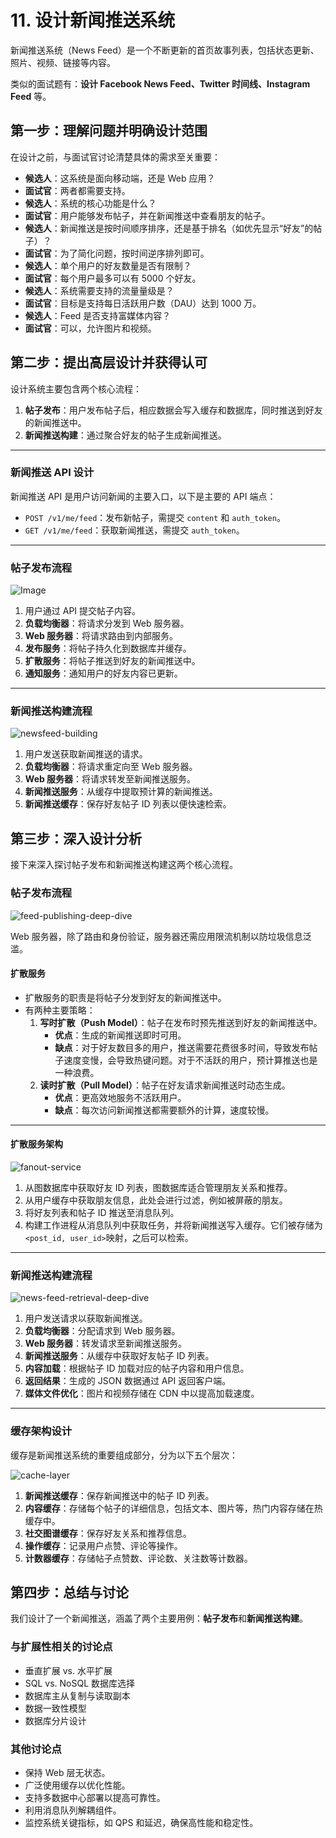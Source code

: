 # 11. 设计新闻推送系统

新闻推送系统（News Feed）是一个不断更新的首页故事列表，包括状态更新、照片、视频、链接等内容。

类似的面试题有：**设计 Facebook News Feed、Twitter 时间线、Instagram Feed** 等。

## 第一步：理解问题并明确设计范围

在设计之前，与面试官讨论清楚具体的需求至关重要：

- **候选人**：这系统是面向移动端，还是 Web 应用？
- **面试官**：两者都需要支持。
- **候选人**：系统的核心功能是什么？
- **面试官**：用户能够发布帖子，并在新闻推送中查看朋友的帖子。
- **候选人**：新闻推送是按时间顺序排序，还是基于排名（如优先显示“好友”的帖子）？
- **面试官**：为了简化问题，按时间逆序排列即可。
- **候选人**：单个用户的好友数量是否有限制？
- **面试官**：每个用户最多可以有 5000 个好友。
- **候选人**：系统需要支持的流量量级是？
- **面试官**：目标是支持每日活跃用户数（DAU）达到 1000 万。
- **候选人**：Feed 是否支持富媒体内容？
- **面试官**：可以，允许图片和视频。

## 第二步：提出高层设计并获得认可

设计系统主要包含两个核心流程：

1. **帖子发布**：用户发布帖子后，相应数据会写入缓存和数据库，同时推送到好友的新闻推送中。
2. **新闻推送构建**：通过聚合好友的帖子生成新闻推送。

---

### 新闻推送 API 设计

新闻推送 API 是用户访问新闻的主要入口，以下是主要的 API 端点：

- `POST /v1/me/feed`：发布新帖子，需提交 `content` 和 `auth_token`。
- `GET /v1/me/feed`：获取新闻推送，需提交 `auth_token`。

---

### 帖子发布流程

![Image](../image/system-design-100.png)

1. 用户通过 API 提交帖子内容。
2. **负载均衡器**：将请求分发到 Web 服务器。
3. **Web 服务器**：将请求路由到内部服务。
4. **发布服务**：将帖子持久化到数据库并缓存。
5. **扩散服务**：将帖子推送到好友的新闻推送中。
6. **通知服务**：通知用户的好友内容已更新。

---

### 新闻推送构建流程

![newsfeed-building](../image/system-design-101.png)

1. 用户发送获取新闻推送的请求。
2. **负载均衡器**：将请求重定向至 Web 服务器。
3. **Web 服务器**：将请求转发至新闻推送服务。
4. **新闻推送服务**：从缓存中提取预计算的新闻推送。
5. **新闻推送缓存**：保存好友帖子 ID 列表以便快速检索。

## 第三步：深入设计分析

接下来深入探讨帖子发布和新闻推送构建这两个核心流程。

### 帖子发布流程

![feed-publishing-deep-dive](../image/system-design-102.png)

Web 服务器，除了路由和身份验证，服务器还需应用限流机制以防垃圾信息泛滥。

#### 扩散服务

- 扩散服务的职责是将帖子分发到好友的新闻推送中。
- 有两种主要策略：
  1. **写时扩散（Push Model）**：帖子在发布时预先推送到好友的新闻推送中。
     - **优点**：生成的新闻推送即时可用。
     - **缺点**：对于好友数目多的用户，推送需要花费很多时间，导致发布帖子速度变慢，会导致热键问题。对于不活跃的用户，预计算推送也是一种浪费。
  2. **读时扩散（Pull Model）**：帖子在好友请求新闻推送时动态生成。
     - **优点**：更高效地服务不活跃用户。
     - **缺点**：每次访问新闻推送都需要额外的计算，速度较慢。

---

#### 扩散服务架构

![fanout-service](../image/system-design-103.png)

1. 从图数据库中获取好友 ID 列表，图数据库适合管理朋友关系和推荐。
2. 从用户缓存中获取朋友信息，此处会进行过滤，例如被屏蔽的朋友。
3. 将好友列表和帖子 ID 推送至消息队列。
4. 构建工作进程从消息队列中获取任务，并将新闻推送写入缓存。它们被存储为`<post_id, user_id>`映射，之后可以检索。

---

### 新闻推送构建流程

![news-feed-retrieval-deep-dive](../image/system-design-104.png)

1. 用户发送请求以获取新闻推送。
2. **负载均衡器**：分配请求到 Web 服务器。
3. **Web 服务器**：转发请求至新闻推送服务。
4. **新闻推送服务**：从缓存中获取好友帖子 ID 列表。
5. **内容加载**：根据帖子 ID 加载对应的帖子内容和用户信息。
6. **返回结果**：生成的 JSON 数据通过 API 返回客户端。
7. **媒体文件优化**：图片和视频存储在 CDN 中以提高加载速度。

---

### 缓存架构设计

缓存是新闻推送系统的重要组成部分，分为以下五个层次：

![cache-layer](../image/system-design-105.png)

1. **新闻推送缓存**：保存新闻推送中的帖子 ID 列表。
2. **内容缓存**：存储每个帖子的详细信息，包括文本、图片等，热门内容存储在热缓存中。
3. **社交图谱缓存**：保存好友关系和推荐信息。
4. **操作缓存**：记录用户点赞、评论等操作。
5. **计数器缓存**：存储帖子点赞数、评论数、关注数等计数器。

## 第四步：总结与讨论

我们设计了一个新闻推送，涵盖了两个主要用例：**帖子发布**和**新闻推送构建**。

### 与扩展性相关的讨论点

- 垂直扩展 vs. 水平扩展
- SQL vs. NoSQL 数据库选择
- 数据库主从复制与读取副本
- 数据一致性模型
- 数据库分片设计

### 其他讨论点

- 保持 Web 层无状态。
- 广泛使用缓存以优化性能。
- 支持多数据中心部署以提高可靠性。
- 利用消息队列解耦组件。
- 监控系统关键指标，如 QPS 和延迟，确保高性能和稳定性。
